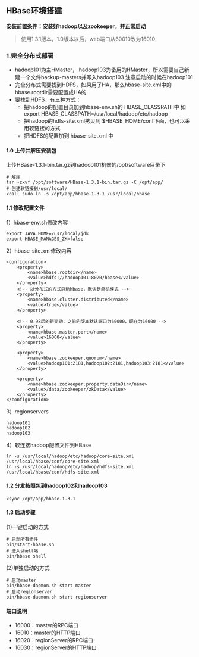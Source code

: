 ## HBase环境搭建

**安装前置条件：安装好hadoop以及zookeeper，并正常启动**

> 使用1.3.1版本，1.0版本以后，web端口从60010改为16010

### 1.完全分布式部署
- hadoop101为主HMaster， hadoop103为备用的HMaster，所以需要自己新建一个文件backup-masters并写入hadoop103 注意启动的时候在hadoop101
- 完全分布式需要找到HDFS，如果用了HA，那么hbase-site.xml中的hbase.rootdir需要配置成HA的
- 要找到HDFS，有三种方式：
    - 把hadoop的配置目录加到hbase-env.sh的 HBASE_CLASSPATH中 如 export HBASE_CLASSPATH=/usr/local/hadoop/etc/hadoop
    - 把hadoop的hdfs-site.xml拷贝到 $HBASE_HOME/conf下面，也可以采用软链接的方式
    - 把HDFS的配置加到 hbase-site.xml 中
#### 1.0 上传并解压安装包
上传HBase-1.3.1-bin.tar.gz到hadoop101机器的/opt/software目录下

```
# 解压
tar -zxvf /opt/software/HBase-1.3.1-bin.tar.gz -C /opt/app/
# 创建软链接到/usr/local/
xcall sudo ln -s /opt/app/hbase-1.3.1 /usr/local/hbase
```

#### 1.1 修改配置文件
1）hbase-env.sh修改内容
```
export JAVA_HOME=/usr/local/jdk
export HBASE_MANAGES_ZK=false
```
2）hbase-site.xml修改内容
```
<configuration>
    <property>
        <name>hbase.rootdir</name>
        <value>hdfs://hadoop101:8020/hbase</value>
    </property>
    <!-- 以分布式的方式启动hbase，默认是单机模式 -->
    <property>
        <name>hbase.cluster.distributed</name>
        <value>true</value>
    </property>

    <!-- 0.98后的新变动，之前的版本默认端口为60000，现在为16000 -->
    <property>
        <name>hbase.master.port</name>
        <value>16000</value>
    </property>

    <property>
        <name>hbase.zookeeper.quorum</name>
        <value>hadoop101:2181,hadoop102:2181,hadoop103:2181</value>
    </property>

    <property>
        <name>hbase.zookeeper.property.dataDir</name>
        <value>/data/zookeeper/zkData</value>
    </property>
</configuration>
```
3）regionservers
```
hadoop101
hadoop102
hadoop103
```
4）软连接hadoop配置文件到HBase
```
ln -s /usr/local/hadoop/etc/hadoop/core-site.xml /usr/local/hbase/conf/core-site.xml
ln -s /usr/local/hadoop/etc/hadoop/hdfs-site.xml /usr/local/hbase/conf/hdfs-site.xml
```
#### 1.2 分发按照包到hadoop102和hadoop103
```xsync /opt/app/hbase-1.3.1```
#### 1.3 启动步骤
(1)一键启动的方式
```
# 启动所有组件
bin/start-hbase.sh
# 进入shell咯
bin/hbase shell
```
(2)单独启动的方式
```
# 启动master
bin/hbase-daemon.sh start master
# 启动regionserver
bin/hbase-daemon.sh start regionserver
```

#### 端口说明
- 16000：master的RPC端口
- 16010：master的HTTP端口
- 16020：regionServer的RPC端口
- 16030：regionServer的HTTP端口

